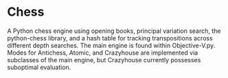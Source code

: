 # Chess

A Python chess engine using opening books, principal variation search, the python-chess library, and a hash table for tracking transpositions across different depth searches. The main engine is found within Objective-V.py. Modes for Antichess, Atomic, and Crazyhouse are implemented via subclasses of the main engine, but Crazyhouse currently possesses suboptimal evaluation.
